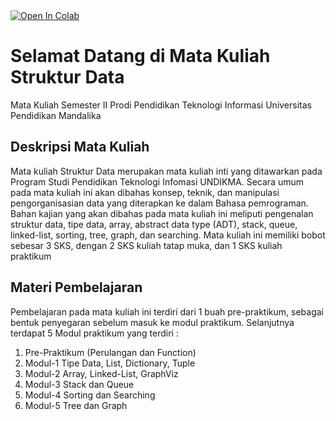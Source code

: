 <a target="_blank" href="https://colab.research.google.com/github/adamMaulachela/Kuliah_Struktur_data/blob/main/README.md">
  <img src="https://colab.research.google.com/assets/colab-badge.svg" alt="Open In Colab"/>
</a>

# Selamat Datang di Mata Kuliah Struktur Data
Mata Kuliah Semester II Prodi Pendidikan Teknologi Informasi Universitas Pendidikan Mandalika 

## Deskripsi Mata Kuliah
Mata kuliah Struktur Data merupakan mata kuliah inti yang ditawarkan pada Program Studi Pendidikan Teknologi Infomasi UNDIKMA. Secara umum pada mata kuliah ini akan dibahas konsep, teknik, dan manipulasi pengorganisasian data yang diterapkan ke dalam Bahasa pemrograman. Bahan kajian yang akan dibahas pada mata kuliah ini meliputi pengenalan struktur data, tipe data, array, abstract data type (ADT), stack, queue, linked-list, sorting, tree, graph, dan searching. Mata kuliah ini memiliki bobot sebesar 3 SKS, dengan 2 SKS kuliah tatap muka, dan 1 SKS kuliah praktikum

## Materi Pembelajaran 
Pembelajaran pada mata kuliah ini terdiri dari 1 buah pre-praktikum, sebagai bentuk penyegaran sebelum masuk ke modul praktikum. Selanjutnya terdapat 5 Modul praktikum yang terdiri : 
1. Pre-Praktikum (Perulangan dan Function)
2. Modul-1 Tipe Data, List, Dictionary, Tuple
3. Modul-2 Array, Linked-List, GraphViz
4. Modul-3 Stack dan Queue
5. Modul-4 Sorting dan Searching
6. Modul-5 Tree dan Graph
